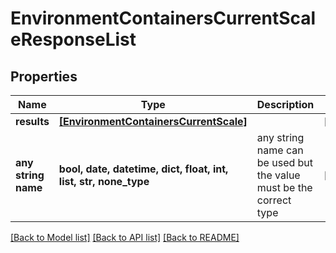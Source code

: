 # EnvironmentContainersCurrentScaleResponseList


## Properties
Name | Type | Description | Notes
------------ | ------------- | ------------- | -------------
**results** | [**[EnvironmentContainersCurrentScale]**](EnvironmentContainersCurrentScale.md) |  | [optional] 
**any string name** | **bool, date, datetime, dict, float, int, list, str, none_type** | any string name can be used but the value must be the correct type | [optional]

[[Back to Model list]](../README.md#documentation-for-models) [[Back to API list]](../README.md#documentation-for-api-endpoints) [[Back to README]](../README.md)


